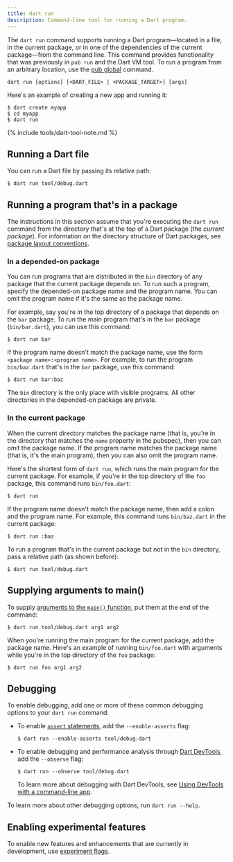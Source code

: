```yaml
---
title: dart run
description: Command-line tool for running a Dart program.
---
```


The `dart run` command supports running 
a Dart program—located in a file, in the current package, 
or in one of the dependencies of the current package—from the command line.
This command provides functionality that was previously in `pub run`
and the Dart VM tool.
To run a program from an arbitrary location,
use the [pub global](/tools/pub/cmd/pub-global) command.

```
dart run [options] [<DART_FILE> | <PACKAGE_TARGET>] [args]
```

Here's an example of creating a new app and running it:

```terminal
$ dart create myapp
$ cd myapp
$ dart run
```

{% include tools/dart-tool-note.md %}

## Running a Dart file

You can run a Dart file by passing its relative path:

```terminal
$ dart run tool/debug.dart
```

## Running a program that's in a package

The instructions in this section assume that
you're executing the `dart run` command
from the directory that's at the top of a Dart package
(the _current package_).
For information on the directory structure of Dart packages, see
[package layout conventions](/guides/libraries/create-library-packages).

### In a depended-on package

You can run programs that are
distributed in the `bin` directory of any package
that the current package depends on.
To run such a program,
specify the depended-on package name and the program name.
You can omit the program name if it's the same as the package name.

For example, say you're in the top directory of a package
that depends on the `bar` package.
To run the main program that's in the `bar` package (`bin/bar.dart`),
you can use this command:

```terminal
$ dart run bar
```

If the program name doesn't match the package name,
use the form `<package name>:<program name>`. For example,
to run the program `bin/baz.dart` that's in the `bar` package,
use this command:

```terminal
$ dart run bar:baz
```

The `bin` directory is the only place with visible programs.
All other directories in the depended-on package are private.

### In the current package

When the current directory matches the package name
(that is, you're in the directory that matches
the `name` property in the pubspec),
then you can omit the package name.
If the program name matches the package name
(that is, it's the main program),
then you can also omit the program name.

Here's the shortest form of `dart run`,
which runs the main program for the current package.
For example, if you're in the top directory of the `foo` package,
this command runs `bin/foo.dart`:

```terminal
$ dart run
```

If the program name doesn't match the package name,
then add a colon and the program name.
For example, this command runs `bin/baz.dart` in the current package:

```terminal
$ dart run :baz
```

To run a program that's in the current package but not in the `bin` directory,
pass a relative path (as shown before):

```terminal
$ dart run tool/debug.dart
```

## Supplying arguments to main()

To supply [arguments to the `main()` function][args],
put them at the end of the command:

```terminal
$ dart run tool/debug.dart arg1 arg2
```

When you're running the main program for the current package,
add the package name.
Here's an example of running `bin/foo.dart` with arguments
while you're in the top directory of the `foo` package:

```terminal
$ dart run foo arg1 arg2
```

[args]: /language/functions#the-main-function

## Debugging

To enable debugging, 
add one or more of these common debugging options
to your `dart run` command:

- To enable [`assert` statements][assert],
  add the `--enable-asserts` flag:

  ```terminal
  $ dart run --enable-asserts tool/debug.dart
  ```

- To enable debugging and performance analysis
  through [Dart DevTools](/tools/dart-devtools),
  add the `--observe` flag:

  ```terminal
  $ dart run --observe tool/debug.dart
  ```
  
  To learn more about debugging with Dart DevTools,
  see [Using DevTools with a command-line app][].

To learn more about other debugging options, run `dart run --help`.

[assert]: /language/control-flow#assert
[Using DevTools with a command-line app]: /tools/dart-devtools#using-devtools-with-a-command-line-app

## Enabling experimental features

To enable new features and enhancements that are currently in development,
use [experiment flags](/tools/experiment-flags).
